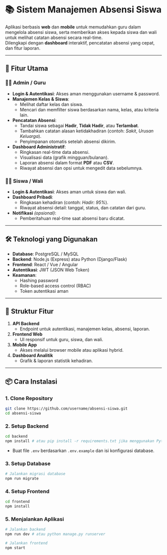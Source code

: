 
# 📚 Sistem Manajemen Absensi Siswa

Aplikasi berbasis **web** dan **mobile** untuk memudahkan guru dalam mengelola absensi siswa, serta memberikan akses kepada siswa dan wali untuk melihat catatan absensi secara real-time.  
Dilengkapi dengan **dashboard** interaktif, pencatatan absensi yang cepat, dan fitur laporan.

---

## 🚀 Fitur Utama

### 👩‍🏫 Admin / Guru
- **Login & Autentikasi**: Akses aman menggunakan username & password.
- **Manajemen Kelas & Siswa**:
  - Melihat daftar kelas dan siswa.
  - Mencari dan memfilter siswa berdasarkan nama, kelas, atau kriteria lain.
- **Pencatatan Absensi**:
  - Tandai siswa sebagai **Hadir**, **Tidak Hadir**, atau **Terlambat**.
  - Tambahkan catatan alasan ketidakhadiran (contoh: *Sakit*, *Urusan Keluarga*).
  - Penyimpanan otomatis setelah absensi dikirim.
- **Dashboard Administratif**:
  - Ringkasan real-time data absensi.
  - Visualisasi data (grafik mingguan/bulanan).
  - Laporan absensi dalam format **PDF** atau **CSV**.
  - Riwayat absensi dan opsi untuk mengedit data sebelumnya.

### 👨‍🎓 Siswa / Wali
- **Login & Autentikasi**: Akses aman untuk siswa dan wali.
- **Dashboard Pribadi**:
  - Ringkasan kehadiran (contoh: *Hadir: 95%*).
  - Riwayat absensi detail: tanggal, status, dan catatan dari guru.
- **Notifikasi** *(opsional)*:
  - Pemberitahuan real-time saat absensi baru dicatat.

---

## 🛠️ Teknologi yang Digunakan
- **Database**: PostgreSQL / MySQL  
- **Backend**: Node.js (Express) atau Python (Django/Flask)  
- **Frontend**: React / Vue / Angular  
- **Autentikasi**: JWT (JSON Web Token)  
- **Keamanan**:
  - Hashing password
  - Role-based access control (RBAC)
  - Token autentikasi aman

---

## 📂 Struktur Fitur
1. **API Backend**  
   - Endpoint untuk autentikasi, manajemen kelas, absensi, laporan.
2. **Frontend Web**  
   - UI responsif untuk guru, siswa, dan wali.
3. **Mobile App**  
   - Akses melalui browser mobile atau aplikasi hybrid.
4. **Dashboard Analitik**  
   - Grafik & laporan statistik kehadiran.

---

## 📦 Cara Instalasi

### 1. Clone Repository
```bash
git clone https://github.com/username/absensi-siswa.git
cd absensi-siswa
````

### 2. Setup Backend

```bash
cd backend
npm install # atau pip install -r requirements.txt jika menggunakan Python
```

* Buat file `.env` berdasarkan `.env.example` dan isi konfigurasi database.

### 3. Setup Database

```bash
# Jalankan migrasi database
npm run migrate
```

### 4. Setup Frontend

```bash
cd frontend
npm install
```

### 5. Menjalankan Aplikasi

```bash
# Jalankan backend
npm run dev # atau python manage.py runserver

# Jalankan frontend
npm start
```



